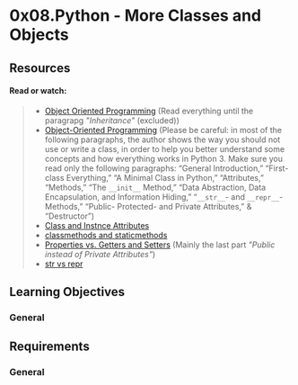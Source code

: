 # 0x08.Python - More Classes and Objects

## Resources

#### Read or watch:
> * [Object Oriented Programming]() (Read everything until the paragrapg _"Inheritance"_ (excluded))
> * [Object-Oriented Programming]() (Please be careful: in most of the following paragraphs, the author shows the way you should not use or write a class, in order to help you better understand some concepts and how everything works in Python 3. Make sure you read only the following paragraphs: “General Introduction,” “First-class Everything,” “A Minimal Class in Python,” “Attributes,” “Methods,” “The `__init__` Method,” “Data Abstraction, Data Encapsulation, and Information Hiding,” “`__str__`- and `__repr__`-Methods,” “Public- Protected- and Private Attributes,” & “Destructor”)
> * [Class and Instnce Attributes]()
> * [classmethods and staticmethods]()
> * [Properties vs. Getters and Setters]() (Mainly the last part _"Public instead of Private Attributes"_)
> * [str vs repr]()

## Learning Objectives

### General

## Requirements

### General
